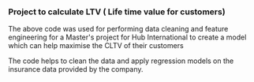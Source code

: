 ### Project to calculate LTV ( Life time value for customers)

The above code was used for performing data cleaning and feature engineering for a Master's project for Hub International to create a model which can help maximise the CLTV of their customers

The code helps to clean the data and apply regression models on the insurance data provided by the company.
